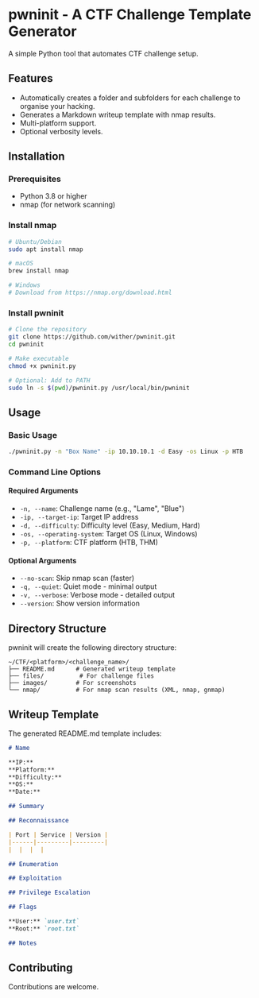 # pwninit - A CTF Challenge Template Generator

A simple Python tool that automates CTF challenge setup.

## Features

- Automatically creates a folder and subfolders for each challenge to organise your hacking.
- Generates a Markdown writeup template with nmap results.
- Multi-platform support.
- Optional verbosity levels.

## Installation

### Prerequisites
- Python 3.8 or higher
- nmap (for network scanning)

### Install nmap
```bash
# Ubuntu/Debian
sudo apt install nmap

# macOS
brew install nmap

# Windows
# Download from https://nmap.org/download.html
```

### Install pwninit
```bash
# Clone the repository
git clone https://github.com/wither/pwninit.git
cd pwninit

# Make executable
chmod +x pwninit.py

# Optional: Add to PATH
sudo ln -s $(pwd)/pwninit.py /usr/local/bin/pwninit
```

## Usage

### Basic Usage
```bash
./pwninit.py -n "Box Name" -ip 10.10.10.1 -d Easy -os Linux -p HTB
```

### Command Line Options

#### Required Arguments
- `-n, --name`: Challenge name (e.g., "Lame", "Blue")
- `-ip, --target-ip`: Target IP address
- `-d, --difficulty`: Difficulty level (Easy, Medium, Hard)
- `-os, --operating-system`: Target OS (Linux, Windows)
- `-p, --platform`: CTF platform (HTB, THM)

#### Optional Arguments
- `--no-scan`: Skip nmap scan (faster)
- `-q, --quiet`: Quiet mode - minimal output
- `-v, --verbose`: Verbose mode - detailed output
- `--version`: Show version information

## Directory Structure

pwninit will create the following directory structure:

```
~/CTF/<platform>/<challenge_name>/
├── README.md      # Generated writeup template
├── files/          # For challenge files
├── images/        # For screenshots
└── nmap/          # For nmap scan results (XML, nmap, gnmap)
```

## Writeup Template

The generated README.md template includes:

```markdown
# Name

**IP:** 
**Platform:**  
**Difficulty:**  
**OS:** 
**Date:** 

## Summary

## Reconnaissance

| Port | Service | Version |
|------|---------|---------|
|  |  |  |

## Enumeration

## Exploitation

## Privilege Escalation

## Flags

**User:** `user.txt`  
**Root:** `root.txt`

## Notes

```

## Contributing

Contributions are welcome. 
